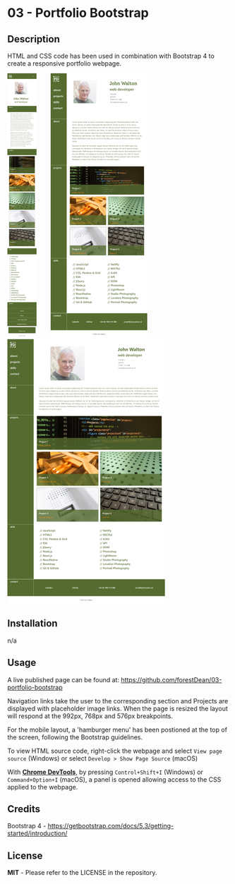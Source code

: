 # 03 - Portfolio Bootstrap

## Description
	
HTML and CSS code has been used in combination with Bootstrap 4 to create a responsive portfolio webpage. 

![mobile webpage screenshot](./images/portfolio-mobile.png)&nbsp;&nbsp;&nbsp;&nbsp;&nbsp;&nbsp;&nbsp;&nbsp;![tablet webpage screenshot](./images/portfolio-tablet.png)&nbsp;&nbsp;&nbsp;&nbsp;&nbsp;&nbsp;&nbsp;&nbsp;![desktop webpage screenshot](./images/portfolio-desktop.png)

	
## Installation
	
n/a
	
## Usage
	
A live published page can be found at: https://github.com/forestDean/03-portfolio-bootstrap

Navigation links take the user to the corresponding section and Projects are displayed with placeholder image links. When the page is resized the layout will respond at the 992px, 768px and 576px breakpoints.

For the mobile layout, a 'hamburger menu' has been postioned at the top of the screen, following the Bootstrap guidelines.
	
    
To view HTML source code, right-click the webpage and select `View page source` (Windows) or select `Develop > Show Page Source` (macOS)

With [**Chrome DevTools**](https://www.google.com/intl/en_uk/chrome/dev/), by pressing `Control+Shift+I` (Windows) or `Command+Option+I` (macOS), a panel is opened allowing access to the CSS applied to the webpage.
	
## Credits
	
Bootstrap 4 - https://getbootstrap.com/docs/5.3/getting-started/introduction/

## License
	
**MIT** - Please refer to the LICENSE in the repository.
